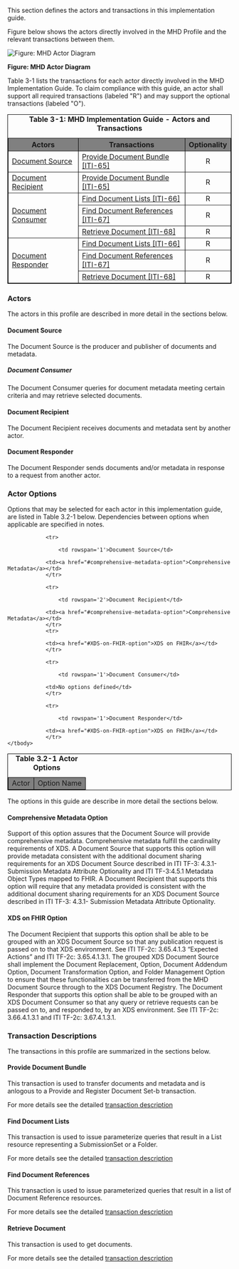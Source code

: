 
This section defines the actors and transactions in this implementation guide.

Figure below shows the actors directly
involved in the MHD 
Profile and the relevant transactions between them.

![Figure: MHD Actor Diagram](ActorsAndTransactions.svg "Figure: MHD Actor Diagram")

<div style="clear: left"/>

**Figure: MHD Actor Diagram**

Table 3-1 lists the transactions for each actor directly involved in the MHD Implementation Guide. To claim compliance with this guide, an actor shall
support all required transactions (labeled "R") and may support the
optional transactions (labeled "O").


<table border="1" borderspacing="0" style='border: 1px solid black; border-collapse: collapse'>
<caption>
<b>
Table 3-1: MHD Implementation Guide - Actors and Transactions
</b>
</caption>
<thead>
<tr class="odd" style='background: gray;'>
<th>Actors</th>
<th>Transactions</th>
<th>Optionality</th>
</tr>
</thead>
<tbody>
                
<tr class="even">
                        
<td rowspan="1">
<a href="actors_and_transactions.html#document-source">Document Source</a>
</td>
                        
<td>
<a href='transaction-65.html'>
                        Provide Document Bundle [ITI-65]
</a>
</td>
<td align='center'>
                        R
</td>
</tr>

<tr class="even">
                        
<td rowspan="1">
<a href="actors_and_transactions.html#Document Recipient">Document Recipient</a>
</td>
                        
<td>
<a href='transaction-65.html'>
                        Provide Document Bundle [ITI-65]
</a>
</td>
<td align='center'>
                        R
</td>
</tr>
                    

                    
<tr class="even">
                        
<td rowspan="3">
<a href="actors_and_transactions.html#document-consumer">Document Consumer</a>
</td>
                        
<td>
<a href='transaction-66.html'>
                        Find Document Lists [ITI-66]
</a>
</td>
<td align='center'>
                        R
</td>
</tr>
                    
<tr class="odd">
                        
<td>
<a href='transaction-67.html'>
                        Find Document References [ITI-67]
</a>
</td>
<td align='center'>
                        R
</td>
</tr>

<tr class="even">
                        
<td>
<a href='transaction-68.html'>
                        Retrieve Document [ITI-68]
</a>
</td>
<td align='center'>
                        R
</td>
</tr>

                    
<tr class="odd">
                        
<td rowspan="3">
<a href="actors_and_transactions.html#document-responder">Document Responder</a>
</td>
                        
<td>
<a href='transaction-66.html'>
                        Find Document Lists [ITI-66]
</a>
</td>
<td align='center'>
                        R
</td>
</tr>
                    
<tr class="even">
                        
<td>
<a href='transaction-67.html'>
                        Find Document References [ITI-67]
</a>
</td>
<td align='center'>
                        R
</td>
</tr>

<tr class="odd">
                        
<td>
<a href='transaction-68.html'>
                        Retrieve Document [ITI-68]
</a>
</td>
<td align='center'>
                        R
</td>
</tr>                    
</tbody>
</table>
        
        
            

### Actors
The actors in this profile are described in more detail in the sections below.

#### Document Source

The Document Source is the producer and publisher of documents and metadata.

##### Document Consumer

The Document Consumer queries for document metadata meeting certain criteria and may retrieve selected documents.

#### Document Recipient

The Document Recipient receives documents and metadata sent by another actor.

#### Document Responder

The Document Responder sends documents and/or metadata in response to a request from another actor.        


### Actor Options

Options that may be selected for each actor in this implementation guide, are listed in Table 3.2-1 below. Dependencies 
between options when applicable are specified in notes.

<table border="1" style="border: 1px solid black; border-collapse: collapse">
    <caption><b>Table 3.2-1 Actor Options</b></caption>
    <thead>
        <tr style="background: gray;" class="odd">
            <td>Actor</td>
            <td>Option Name</td>
        </tr>
    </thead>
    <tbody>
        
                <tr>
                
                    <td rowspan='1'>Document Source</td>
                
                <td><a href="#comprehensive-metadata-option">Comprehensive Metadata</a></td>
                </tr>
            
                <tr>
                
                    <td rowspan='2'>Document Recipient</td>
                
                <td><a href="#comprehensive-metadata-option">Comprehensive Metadata</a></td>
                </tr>
                <tr>
                
                <td><a href="#XDS-on-FHIR-option">XDS on FHIR</a></td>
                </tr>
                        
                <tr>
                
                    <td rowspan='1'>Document Consumer</td>
                
                <td>No options defined</td>
                </tr>
            
                <tr>
                
                    <td rowspan='1'>Document Responder</td>
                                
                <td><a href="#XDS-on-FHIR-option">XDS on FHIR</a></td>
                </tr>
    </tbody>
</table>

        
The options in this guide are describe in more detail the sections below.

#### Comprehensive Metadata Option

Support of this option assures that the Document Source will provide comprehensive metadata. Comprehensive metadata fulfill the cardinality requirements of XDS. 
A Document Source that supports this option will provide metadata consistent with the additional document sharing requirements for an XDS Document Source described in ITI TF-3: 4.3.1- Submission Metadata Attribute Optionality and ITI TF-3:4.5.1 Metadata Object Types mapped to FHIR.
A Document Recipient that supports this option will require that any metadata provided is consistent with the additional document sharing requirements for an XDS Document Source described in ITI TF-3: 4.3.1- Submission Metadata Attribute Optionality.

#### XDS on FHIR Option

The Document Recipient that supports this option shall be able to be grouped with an XDS Document Source so that any publication request is passed on to that XDS environment. See ITI TF-2c: 3.65.4.1.3 “Expected Actions” and ITI TF-2c: 3.65.4.1.3.1. The grouped XDS Document Source shall implement the Document Replacement, Option, Document Addendum Option, Document Transformation Option, and Folder Management Option to ensure that these functionalities can be transferred from the MHD Document Source through to the XDS Document Registry.
The Document Responder that supports this option shall be able to be grouped with an XDS Document Consumer so that any query or retrieve requests can be passed on to, and responded to, by an XDS environment. See ITI TF-2c: 3.66.4.1.3.1 and ITI TF-2c: 3.67.4.1.3.1. 


### Transaction Descriptions
The transactions in this profile are summarized in the sections below.

#### Provide Document Bundle

This transaction is used to transfer documents and metadata and is anlogous to a Provide and Register Document Set-b transaction.

For more details see the detailed [transaction description](transaction-65.html)

#### Find Document Lists

This transaction is used to issue parameterize queries that result in a List resource representing a SubmissionSet or a Folder.

For more details see the detailed [transaction description](transaction-66.html)

#### Find Document References

This transaction is used to issue parameterized queries that result in a list of Document Reference resources.


For more details see the detailed [transaction description](transaction-67.html)

#### Retrieve Document

This transaction is used to get documents.

For more details see the detailed [transaction description](transaction-68.html)

